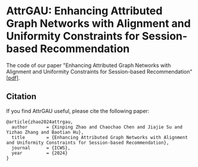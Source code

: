 # AttrGAU: Enhancing Attributed Graph Networks with Alignment and Uniformity Constraints for Session-based Recommendation

The code of our paper "Enhancing Attributed Graph Networks with Alignment and Uniformity Constraints for Session-based Recommendation" [[pdf]](https://ieeexplore.ieee.org/stamp/stamp.jsp?tp=&arnumber=10707460).



## Citation
If you find AttrGAU useful, please cite the following paper:
```
@article{zhao2024attrgau,
  author       = {Xinping Zhao and Chaochao Chen and Jiajie Su and Yizhao Zhang and Baotian Hu},
  title        = {Enhancing Attributed Graph Networks with Alignment and Uniformity Constraints for Session-based Recommendation},
  journal      = {ICWS},
  year         = {2024}
}
```
